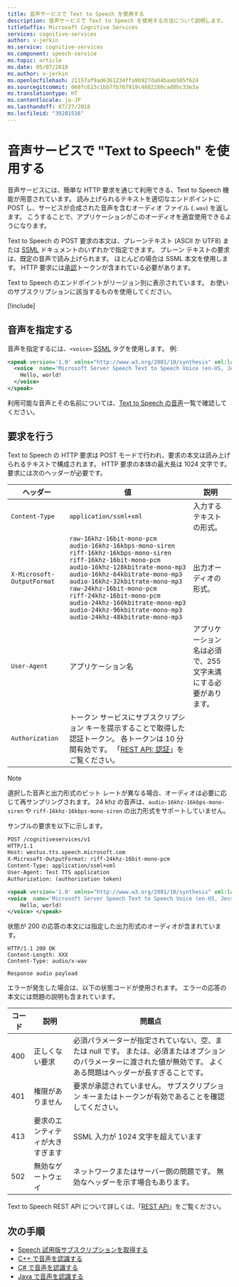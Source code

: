 ```yaml
---
title: 音声サービスで Text to Speech を使用する
description: 音声サービスで Text to Speech を使用する方法について説明します。
titleSuffix: Microsoft Cognitive Services
services: cognitive-services
author: v-jerkin
ms.service: cognitive-services
ms.component: speech-service
ms.topic: article
ms.date: 05/07/2018
ms.author: v-jerkin
ms.openlocfilehash: 21157af9ad6361234ffa9b927da64baab505f624
ms.sourcegitcommit: 068fc623c1bb7fb767919c4882280cad8bc33e3a
ms.translationtype: HT
ms.contentlocale: ja-JP
ms.lasthandoff: 07/27/2018
ms.locfileid: "39281516"
---
```

# <a name="use-text-to-speech-in-speech-service"></a>音声サービスで "Text to Speech" を使用する

音声サービスには、簡単な HTTP 要求を通じて利用できる、Text to Speech 機能が用意されています。 読み上げられるテキストを適切なエンドポイントに POST し、サービスが合成された音声を含むオーディオ ファイル (`.wav`) を返します。 こうすることで、アプリケーションがこのオーディオを適宜使用できるようになります。

Text to Speech の POST 要求の本文は、プレーンテキスト (ASCII か UTF8) または [SSML](speech-synthesis-markup.md) ドキュメントのいずれかで指定できます。 プレーン テキストの要求は、既定の音声で読み上げられます。 ほとんどの場合は SSML 本文を使用します。 HTTP 要求には[承認](https://docs.microsoft.com/azure/cognitive-services/speech-service/rest-apis#authentication)トークンが含まれている必要があります。 

Text to Speech のエンドポイントがリージョン別に表示されています。 お使いのサブスクリプションに該当するものを使用してください。

[!include[](../../../includes/cognitive-services-speech-service-endpoints-text-to-speech.md)]

## <a name="specify-a-voice"></a>音声を指定する

音声を指定するには、`<voice>` [SSML](speech-synthesis-markup.md) タグを使用します。 例: 

```xml
<speak version='1.0' xmlns="http://www.w3.org/2001/10/synthesis" xml:lang='en-US'>
  <voice  name='Microsoft Server Speech Text to Speech Voice (en-US, JessaRUS)'>
    Hello, world!
  </voice>
</speak>
```

利用可能な音声とその名前については、[Text to Speech の音声](supported-languages.md#text-to-speech)一覧で確認してください。

## <a name="make-a-request"></a>要求を行う

Text to Speech の HTTP 要求は POST モードで行われ、要求の本文は読み上げられるテキストで構成されます。 HTTP 要求の本体の最大長は 1024 文字です。 要求には次のヘッダーが必要です。 

ヘッダー|値|説明
-|-|-
|`Content-Type` | `application/ssml+xml` | 入力するテキストの形式。
|`X-Microsoft-OutputFormat`|     `raw-16khz-16bit-mono-pcm`<br>`audio-16khz-16kbps-mono-siren`<br>`riff-16khz-16kbps-mono-siren`<br>`riff-16khz-16bit-mono-pcm`<br>`audio-16khz-128kbitrate-mono-mp3`<br>`audio-16khz-64kbitrate-mono-mp3`<br>`audio-16khz-32kbitrate-mono-mp3`<br>`raw-24khz-16bit-mono-pcm`<br>`riff-24khz-16bit-mono-pcm`<br>`audio-24khz-160kbitrate-mono-mp3`<br>`audio-24khz-96kbitrate-mono-mp3`<br>`audio-24khz-48kbitrate-mono-mp3` | 出力オーディオの形式。
|`User-Agent`   |アプリケーション名 | アプリケーション名は必須で、255 文字未満にする必要があります。
| `Authorization`   | トークン サービスにサブスクリプション キーを提示することで取得した認証トークン。 各トークンは 10 分間有効です。 「[REST API: 認証](rest-apis.md#authentication)」をご覧ください。

> [!NOTE]
> 選択した音声と出力形式のビット レートが異なる場合、オーディオは必要に応じて再サンプリングされます。 24 khz の音声は、`audio-16khz-16kbps-mono-siren` や `riff-16khz-16kbps-mono-siren` の出力形式をサポートしていません。 

サンプルの要求を以下に示します。

```xml
POST /cognitiveservices/v1
HTTP/1.1
Host: westus.tts.speech.microsoft.com
X-Microsoft-OutputFormat: riff-24khz-16bit-mono-pcm
Content-Type: application/ssml+xml
User-Agent: Test TTS application
Authorization: (authorization token)

<speak version='1.0' xmlns="http://www.w3.org/2001/10/synthesis" xml:lang='en-US'>
<voice  name='Microsoft Server Speech Text to Speech Voice (en-US, JessaRUS)'>
    Hello, world!
</voice> </speak>
```

状態が 200 の応答の本文には指定した出力形式のオーディオが含まれています。

```
HTTP/1.1 200 OK
Content-Length: XXX
Content-Type: audio/x-wav

Response audio payload
```

エラーが発生した場合は、以下の状態コードが使用されます。 エラーの応答の本文には問題の説明も含まれています。

|コード|説明|問題点|
|-|-|-|
400 |正しくない要求 |必須パラメーターが指定されていない、空、または null です。 または、必須またはオプションのパラメーターに渡された値が無効です。 よくある問題はヘッダーが長すぎることです。
401|権限がありません |要求が承認されていません。 サブスクリプション キーまたはトークンが有効であることを確認してください。
413|要求のエンティティが大きすぎます|SSML 入力が 1024 文字を超えています
|502|無効なゲートウェイ    | ネットワークまたはサーバー側の問題です。 無効なヘッダーを示す場合もあります。

Text to Speech REST API について詳しくは、「[REST API](rest-apis.md#text-to-speech)」をご覧ください。

## <a name="next-steps"></a>次の手順

- [Speech 試用版サブスクリプションを取得する](https://azure.microsoft.com/try/cognitive-services/)
- [C++ で音声を認識する](quickstart-cpp-windows.md)
- [C# で音声を認識する](quickstart-csharp-dotnet-windows.md)
- [Java で音声を認識する](quickstart-java-android.md)
